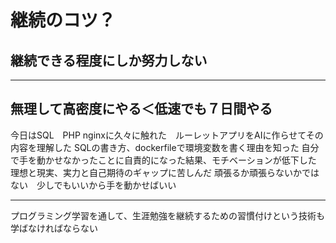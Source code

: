 # 継続のコツ？

## 継続できる程度にしか努力しない
---
無理して高密度にやる＜低速でも７日間やる
---

今日はSQL　PHP nginxに久々に触れた　ルーレットアプリをAIに作らせてその内容を理解した
SQLの書き方、dockerfileで環境変数を書く理由を知った
自分で手を動かせなかったことに自責的になった結果、モチベーションが低下した
理想と現実、実力と自己期待のギャップに苦しんだ
頑張るか頑張らないかではない　少しでもいいから手を動かせばいい

---
プログラミング学習を通して、生涯勉強を継続するための習慣付けという技術も学ばなければならない

